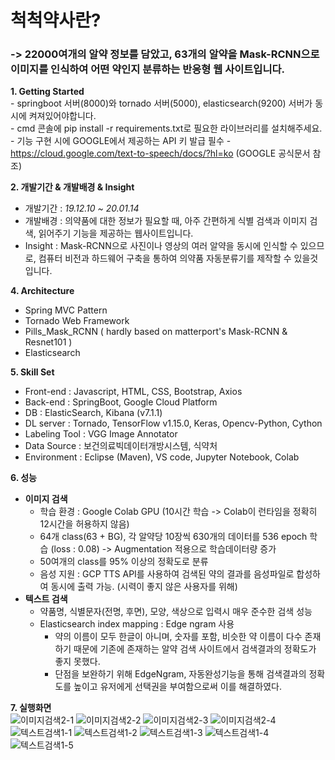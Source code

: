 # 척척약사란?
### -> 22000여개의 알약 정보를 담았고, 63개의 알약을 Mask-RCNN으로 이미지를 인식하여 어떤 약인지 분류하는 반응형 웹 사이트입니다.

**1. Getting Started** <br>
    - springboot 서버(8000)와 tornado 서버(5000), elasticsearch(9200) 서버가 동시에 켜져있어야합니다. <br>
    - cmd 콘솔에 pip install -r requirements.txt로 필요한 라이브러리를 설치해주세요.
    - 기능 구현 시에 GOOGLE에서 제공하는 API 키 발급 필수 
    - https://cloud.google.com/text-to-speech/docs/?hl=ko (GOOGLE 공식문서 참조)

**2. 개발기간 & 개발배경 & Insight** <br>
  * 개발기간 : _19.12.10 ~ 20.01.14_ <br>
  * 개발배경 : 의약품에 대한 정보가 필요할 때, 아주 간편하게 식별 검색과 이미지 검색, 읽어주기 기능을 제공하는 웹사이트입니다.<br>
  * Insight : Mask-RCNN으로 사진이나 영상의 여러 알약을 동시에 인식할 수 있으므로, 컴퓨터 비전과 하드웨어 구축을 통하여 의약품 자동분류기를 제작할 수 있을것입니다.

**4. Architecture** <br>
  * Spring MVC Pattern
  * Tornado Web Framework
  * Pills_Mask_RCNN ( hardly based on matterport's Mask-RCNN & Resnet101 )
  * Elasticsearch
  
**5. Skill Set** <br>
  * Front-end : Javascript, HTML, CSS, Bootstrap, Axios    
  * Back-end : SpringBoot,  Google Cloud Platform  
  * DB : ElasticSearch, Kibana (v7.1.1) 
  * DL server : Tornado, TensorFlow v1.15.0, Keras, Opencv-Python, Cython  
  * Labeling Tool : VGG Image Annotator
  * Data Source : 보건의료빅데이터개방시스템, 식약처
  * Environment : Eclipse (Maven), VS code, Jupyter Notebook, Colab 
  
**6. 성능**<br>
  * **이미지 검색** <br>
    * 학습 환경 : Google Colab GPU (10시간 학습 -> Colab이 런타임을 정확히 12시간을 허용하지 않음)
    * 64개 class(63 + BG), 각 알약당 10장씩 630개의 데이터를 536 epoch 학습 (loss : 0.08) -> Augmentation 적용으로 학습데이터량 증가
    * 50여개의 class를 95% 이상의 정확도로 분류 <br>
    * 음성 지원 : GCP TTS API를 사용하여 검색된 약의 결과를 음성파일로 합성하여 동시에 출력 가능. (시력이 좋지 않은 사용자를 위해)
  * **텍스트 검색** <br>
    * 약품명, 식별문자(전명, 후면), 모양, 색상으로 입력시 매우 준수한 검색 성능
    * Elasticsearch index mapping : Edge ngram 사용
      * 약의 이름이 모두 한글이 아니며, 숫자를 포함, 비슷한 약 이름이 다수 존재하기 때문에 기존에 존재하는 알약 검색 사이트에서 검색결과의 정확도가 좋지 못했다.
      * 단점을 보완하기 위해 EdgeNgram, 자동완성기능을 통해 검색결과의 정확도를 높이고 유저에게 선택권을 부여함으로써 이를 해결하였다. 
    

**7. 실행화면** <br>
    ![이미지검색2-1](https://user-images.githubusercontent.com/40975942/72503039-1eae5e00-387e-11ea-8725-9d134abb9a57.jpg)
    ![이미지검색2-2](https://user-images.githubusercontent.com/40975942/72503109-4a314880-387e-11ea-8474-b5f7dc0914d8.jpg)
    ![이미지검색2-3](https://user-images.githubusercontent.com/40975942/72503110-4a314880-387e-11ea-9100-7eac3fc124c9.jpg)
    ![이미지검색2-4](https://user-images.githubusercontent.com/40975942/72503111-4a314880-387e-11ea-8f39-8ff8b94265e0.jpg)
    ![텍스트검색1-1](https://user-images.githubusercontent.com/40975942/72503112-4ac9df00-387e-11ea-881b-a693ed2dc68b.jpg)
    ![텍스트검색1-2](https://user-images.githubusercontent.com/40975942/72503108-4a314880-387e-11ea-8047-2aff51962c48.jpg)
    ![텍스트검색1-3](https://user-images.githubusercontent.com/40975942/72503175-7947ba00-387e-11ea-88fe-f2a6701962e7.jpg)
    ![텍스트검색1-4](https://user-images.githubusercontent.com/40975942/72503176-79e05080-387e-11ea-89cc-e92083a92f15.jpg)
    ![텍스트검색1-5](https://user-images.githubusercontent.com/40975942/72503178-79e05080-387e-11ea-8b67-bb2c8697e9d6.jpg)
    
    
